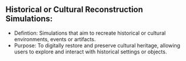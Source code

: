 ## Historical or Cultural Reconstruction Simulations:
 - Defintion: Simulations that aim to recreate historical or cultural environments, events or artifacts.
 - Purpose: To digitally restore and preserve cultural heritage, allowing users to explore and interact with historical settings or objects.
